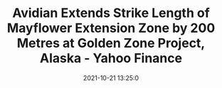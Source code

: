 ---
"title": "Avidian Extends Strike Length of Mayflower Extension Zone by 200 Metres at Golden Zone Project, Alaska - Yahoo Finance"
"date": "2021-10-21 13:25:0"
"feed_name": "GOOGLENEWSDRILLING"
"feed_website": "https://news.google.com/search?q=drilling%2Bincident&hl=en-US&gl=US&ceid=US:en"
"feed_rss": "https://news.google.com/rss/search?q=drilling%2Bincident&hl=en-US&gl=US&ceid=US:en"
"link": "https://finance.yahoo.com/news/avidian-extends-strike-length-mayflower-132500639.html"
"source": "{'href': 'https://finance.yahoo.com', 'title': 'Yahoo Finance'}"
"file": "_posts/2021-1-1-daeedf3b9aed22f3945b24716643e8ec52757f8b.md"
"accident": "0"
"drilling": "0"
"represented_by": "0"
"dead": "0"
"injured": "0"
"arrested": "0"
"place": "unknown place"
"where": "unknown site"
"causes": "unknown"
"place_uri": "unknown place"
---